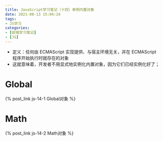 ```yaml
---
title: JavaScript学习笔记（十四）单例内置对象
date: 2021-08-13 15:04:24
tags:
- JS学习
categories:
- [前端学习笔记]
- [JS]
---
```


* 定义：任何由 ECMAScript 实现提供、与宿主环境无关，并在 ECMAScript 程序开始执行时就存在的对象
* 这就意味着，开发者不用显式地实例化内置对象，因为它们已经实例化好了；

# Global

{% post_link js-14-1 Global对象 %}

# Math

{% post_link js-14-2 Math对象 %}